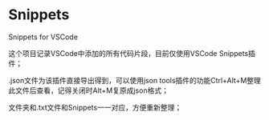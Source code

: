 # Snippets

Snippets for VSCode

这个项目记录VSCode中添加的所有代码片段，目前仅使用VSCode Snippets插件；

.json文件为该插件直接导出得到，可以使用json tools插件的功能Ctrl+Alt+M整理此文件后查看，记得关闭时Alt+M复原成json格式；

文件夹和.txt文件和Snippets一一对应，方便重新整理；
